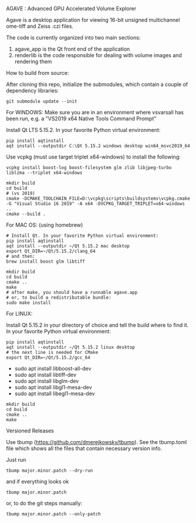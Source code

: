 AGAVE : Advanced GPU Accelerated Volume Explorer

Agave is a desktop application for viewing 16-bit unsigned multichannel ome-tiff and Zeiss .czi files.

The code is currently organized into two main sections:

1. agave_app is the Qt front end of the application
2. renderlib is the code responsible for dealing with volume images and rendering them

How to build from source:

After cloning this repo, initialize the submodules, which contain a couple of dependency libraries:

```
git submodule update --init
```

For WINDOWS:
Make sure you are in an environment where vsvarsall has been run, e.g. a "VS2019 x64 Native Tools Command Prompt"

Install Qt LTS 5.15.2.
In your favorite Python virtual environment:

```
pip install aqtinstall
aqt install --outputdir C:\Qt 5.15.2 windows desktop win64_msvc2019_64
```

Use vcpkg (must use target triplet x64-windows) to install the following:
```
vcpkg install boost-log boost-filesystem glm zlib libjpeg-turbo liblzma --triplet x64-windows
```

```
mkdir build
cd build
# (vs 2019)
cmake -DCMAKE_TOOLCHAIN_FILE=D:\vcpkg\scripts\buildsystems\vcpkg.cmake -G "Visual Studio 16 2019" -A x64 -DVCPKG_TARGET_TRIPLET=x64-windows ..
cmake --build .
```

For MAC OS: (using homebrew)

```
# Install Qt. In your favorite Python virtual environment:
pip install aqtinstall
aqt install --outputdir ~/Qt 5.15.2 mac desktop
export Qt_DIR=~/Qt/5.15.2/clang_64
# and then:
brew install boost glm libtiff

mkdir build
cd build
cmake ..
make
# after make, you should have a runnable agave.app
# or, to build a redistributable bundle:
sudo make install
```

For LINUX:

Install Qt 5.15.2 in your directory of choice and tell the build where to find it.
In your favorite Python virtual environment:

```
pip install aqtinstall
aqt install --outputdir ~/Qt 5.15.2 linux desktop
# the next line is needed for CMake
export Qt_DIR=~/Qt/5.15.2/gcc_64
```

- sudo apt install libboost-all-dev
- sudo apt install libtiff-dev
- sudo apt install libglm-dev
- sudo apt install libgl1-mesa-dev
- sudo apt install libegl1-mesa-dev

```
mkdir build
cd build
cmake ..
make
```

Versioned Releases

Use tbump (https://github.com/dmerejkowsky/tbump).  See the tbump.toml file which shows all the files that contain necessary version info.

Just run 
```
tbump major.minor.patch --dry-run
```
and if everything looks ok
```
tbump major.minor.patch
```
or, to do the git steps manually:
```
tbump major.minor.patch --only-patch
```
